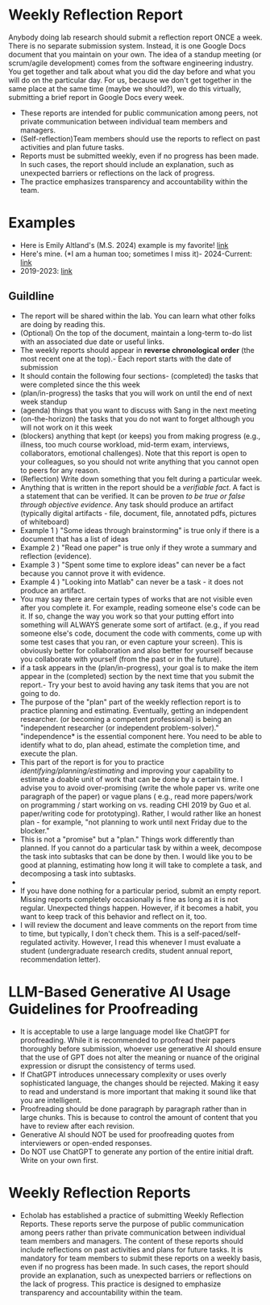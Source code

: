 # Weekly Reflection Report

Anybody doing lab research should submit a reflection report ONCE a week. There is no separate submission system. Instead, it is one Google Docs document that you maintain on your own. The idea of a standup meeting (or scrum/agile development) comes from the software engineering industry. You get together and talk about what you did the day before and what you will do on the particular day. For us, because we don't get together in the same place at the same time (maybe we should?), we do this virtually, submitting a brief report in Google Docs every week.

- These reports are intended for public communication among peers, not private communication between individual team members and managers.
- (Self-reflection)Team members should use the reports to reflect on past activities and plan future tasks.
- Reports must be submitted weekly, even if no progress has been made. In such cases, the report should include an explanation, such as unexpected barriers or reflections on the lack of progress.
- The practice emphasizes transparency and accountability within the team.

# Examples

- Here is Emily Altland's (M.S. 2024) example is my favorite! [link](https://docs.google.com/document/d/170PYIIH5NotZxWtVvJBOmBCSJKPpd04te-xEcTdDO3A/edit?tab=t.0)
- Here's mine. (*I am a human too; sometimes I miss it)- 2024-Current: [link](https://docs.google.com/document/d/1N-ZmQmT8xEsg505AimIq-J7GCQ3U4YikXkNrF3saGZs/)
- 2019-2023: [link](https://docs.google.com/document/d/1EO2XXR6bZZyXOKme2mdsm88cS127w5XA_Rot2PvszxE/edit#heading=h.48f1tl4mn89e)

## Guildline

- The report will be shared within the lab. You can learn what other folks are doing by reading this.
- (Optional) On the top of the document, maintain a long-term to-do list with an associated due date or useful links.
- The weekly reports should appear in **reverse chronological order** (the most recent one at the top).- Each report starts with the date of submission
- It should contain the following four sections- (completed) the tasks that were completed since the this week
- (plan/in-progress) the tasks that you will work on until the end of next week standup
- (agenda) things that you want to discuss with Sang in the next meeting
- (on-the-horizon) the tasks that you do not want to forget although you will not work on it this week
- (blockers) anything that kept (or keeps) you from making progress (e.g., illness, too much course workload, mid-term exam, interviews, collaborators, emotional challenges). Note that this report is open to your colleagues, so you should not write anything that you cannot open to peers for any reason.
- (Reflection) Write down something that you felt during a particular week.
- Anything that is written in the report should be a *verifiable fact*. A fact is a statement that can be verified. It can be proven *to be true or false through objective evidence*. Any task should produce an artifact (typically digital artifacts - file, document, file, annotated pdfs, pictures of whiteboard)
- Example 1 ) "Some ideas through brainstorming" is true only if there is a document that has a list of ideas
- Example 2 ) "Read one paper" is true only if they wrote a summary and reflection (evidence).
- Example 3 ) "Spent some time to explore ideas" can never be a fact because you cannot prove it with evidence.
- Example 4 ) "Looking into Matlab" can never be a task - it does not produce an artifact.
- You may say there are certain types of works that are not visible even after you complete it. For example, reading someone else's code can be it. If so, change the way you work so that your putting effort into something will ALWAYS generate some sort of artifact.  (e.g., if you read someone else's code, document the code with comments, come up with some test cases that you ran, or even capture your screen). This is obviously better for collaboration and also better for yourself because you collaborate with yourself (from the past or in the future).
- if a task appears in the (plan/in-progress), your goal is to make the item appear in the (completed) section by the next time that you submit the report.- Try your best to avoid having any task items that you are not going to do.
- The purpose of the "plan" part of the weekly reflection report is to practice planning and estimating. Eventually, getting an independent researcher. (or becoming a competent professional) is being an "independent researcher (or independent problem-solver)." "independence* is the essential component here. You need to be able to identify what to do, plan ahead, estimate the completion time, and execute the plan.
- This part of the report is for you to practice *identifying/planning/estimating* and improving your capability to estimate a doable unit of work that can be done by a certain time.   I advise you to avoid over-promising (write the whole paper vs. write one paragraph of the paper) or vague plans ( e.g., read more papers/work on programming / start working on vs. reading CHI 2019 by Guo et al. paper/writing code for prototyping). Rather, I would rather like an honest plan  - for example, "not planning to work until next Friday due to the blocker."
- This is not a "promise" but a "plan." Things work differently than planned. If you cannot do a particular task by within a week, decompose the task into subtasks that can be done by then. I would like you to be good at planning, estimating how long it will take to complete a task, and decomposing a task into subtasks.
- 
- If you have done nothing for a particular period, submit an empty report. Missing reports completely occasionally is fine as long as it is not regular. Unexpected things happen. However, if it becomes a habit, you want to keep track of this behavior and reflect on it, too.
- I will review the document and leave comments on the report from time to time, but typically, I don't check them. This is a self-paced/self-regulated activity. However, I read this whenever I must evaluate a student (undergraduate research credits, student annual report, recommendation letter).

# LLM-Based Generative AI Usage Guidelines for Proofreading

- It is acceptable to use a large language model like ChatGPT for proofreading. While it is recommended to proofread their papers thoroughly before submission, whoever use generative AI should ensure that the use of GPT does not alter the meaning or nuance of the original expression or disrupt the consistency of terms used.
- If ChatGPT introduces unnecessary complexity or uses overly sophisticated language, the changes should be rejected. Making it easy to read and understand is more important that making it sound like that you are intelligent.
- Proofreading should be done paragraph by paragraph rather than in large chunks. This is because to control the amount of content that you have to review after each revision.
- Generative AI should NOT be used for proofreading quotes from interviewers or open-ended responses.
- Do NOT use ChatGPT to generate any portion of the entire initial draft. Write on your own first.

# Weekly Reflection Reports

- Echolab has established a practice of submitting Weekly Reflection Reports. These reports serve the purpose of public communication among peers rather than private communication between individual team members and managers. The content of these reports should include reflections on past activities and plans for future tasks. It is mandatory for team members to submit these reports on a weekly basis, even if no progress has been made. In such cases, the report should provide an explanation, such as unexpected barriers or reflections on the lack of progress. This practice is designed to emphasize transparency and accountability within the team.